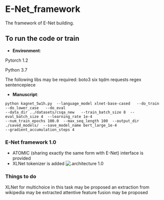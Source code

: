 # E-Net_framework
The framework of E-Net building.

## To run the code or train
* **Environment**:

Pytorch 1.2

Python 3.7

The following libs may be required:
boto3 six tqdm requests regex sentencepiece

* **Manuscript**:
````
python kagnet_5w1h.py  --language_model xlnet-base-cased   --do_train  --do_lower_case   --do_eval 
--data_dir ../datasets/csqa_new   --train_batch_size 8  --eval_batch_size 4  --learning_rate 1e-4  
--num_train_epochs 100.0  --max_seq_length 100  --output_dir ./saved_models/  --save_model_name bert_large_1e-4    
--gradient_accumulation_steps 4
````


### E-Net framework 1.0
* ATOMIC (sharing exactly the same form with E-Net) interface is provided
* XLNet tokenizer is added
![.architecture 1.0](https://github.com/gogowhy/ENet_framework/blob/master/images/enet1_0.jpg)



### Things to do

XLNet for multichoice in this task may be proposed 
an extraction from wikipedia may be extracted
attentive feature fusion may be proposed
